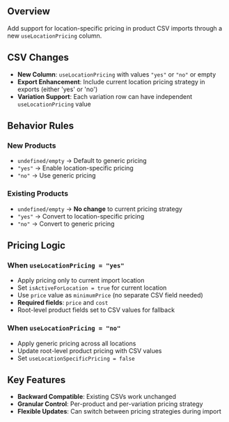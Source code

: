 ## Overview
Add support for location-specific pricing in product CSV imports through a new `useLocationPricing` column.
## CSV Changes
- **New Column**: `useLocationPricing` with values `"yes"` or `"no"` or empty
- **Export Enhancement**: Include current location pricing strategy in exports (either 'yes' or 'no')
- **Variation Support**: Each variation row can have independent `useLocationPricing` value
## Behavior Rules
### New Products
- `undefined/empty` → Default to generic pricing
- `"yes"` → Enable location-specific pricing
- `"no"` → Use generic pricing
### Existing Products
- `undefined/empty` → **No change** to current pricing strategy
- `"yes"` → Convert to location-specific pricing
- `"no"` → Convert to generic pricing

## Pricing Logic
### When `useLocationPricing = "yes"`
- Apply pricing only to current import location
- Set `isActiveForLocation = true` for current location
- Use `price` value as `minimumPrice` (no separate CSV field needed)
- **Required fields**: `price` and `cost`
- Root-level product fields set to CSV values for fallback
### When `useLocationPricing = "no"`
- Apply generic pricing across all locations
- Update root-level product pricing with CSV values
- Set `useLocationSpecificPricing = false`
## Key Features
- **Backward Compatible**: Existing CSVs work unchanged
- **Granular Control**: Per-product and per-variation pricing strategy
- **Flexible Updates**: Can switch between pricing strategies during import
